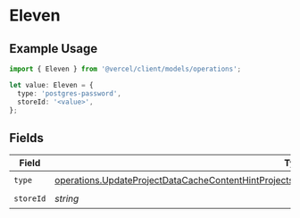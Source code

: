 # Eleven

## Example Usage

```typescript
import { Eleven } from '@vercel/client/models/operations';

let value: Eleven = {
  type: 'postgres-password',
  storeId: '<value>',
};
```

## Fields

| Field     | Type                                                                                                                                                                                                                       | Required           | Description |
| --------- | -------------------------------------------------------------------------------------------------------------------------------------------------------------------------------------------------------------------------- | ------------------ | ----------- |
| `type`    | [operations.UpdateProjectDataCacheContentHintProjectsResponse200ApplicationJSONResponseBodyEnv11Type](../../models/operations/updateprojectdatacachecontenthintprojectsresponse200applicationjsonresponsebodyenv11type.md) | :heavy_check_mark: | N/A         |
| `storeId` | _string_                                                                                                                                                                                                                   | :heavy_check_mark: | N/A         |
